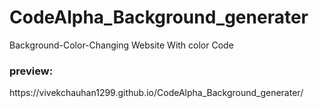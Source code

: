 # CodeAlpha_Background_generater
Background-Color-Changing Website With color Code 


<h3> preview: </h3>https://vivekchauhan1299.github.io/CodeAlpha_Background_generater/
